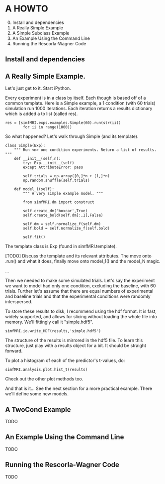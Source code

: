 # A HOWTO #

 0. Install and dependencies
 1. A Really Simple Example
 2. A Simple Subclass Example
 3. An Example Using the Command Line
 4. Running the Rescorla-Wagner Code

## Install and dependencies ##


## A Really Simple Example. ##

Let's just get to it.  Start iPython.

Every experiment is in a class by itself.  Each though is based off of a common template.  Here is a Simple example, a 1 condition (with 60 trials) simulation run 1000 iterations.  Each iteration returns a results dictionary which is added a to list (called res).
		
	res = [simfMRI.exps.examples.Simple(60).run(str(ii)) 
			for ii in range(1000)]

So what happened?  Let's walk through Simple (and its template).

	class Simple(Exp):
		""" Run <n> one condition experiments. Return a list of results. """
		def __init__(self,n):
			try: Exp.__init__(self)
			except AttributeError: pass
		
			self.trials = np.array([0,]*n + [1,]*n)
			np.random.shuffle(self.trials)

		def model_1(self):
			""" A very simple example model. """

			from simfMRI.dm import construct

			self.create_dm('boxcar',True)
			self.create_bold(self.dm[:,1],False)

			self.dm = self.normalize_f(self.dm)
			self.bold = self.normalize_f(self.bold)

			self.fit()

The template class is Exp (found in simfMRI.template). 

[TODO] Discuss the template and its relevant attributes.  The move onto .run() and what it does, finally move onto model\_1() and the model\_N magic.

...

Then we needed to make some simulated trials. Let's say the experiment we want to model had only one condition, excluding the baseline, with 60 trials.  Further let's assume that there are equal numbers of experimental and baseline trials and that the experimental conditions were randomly interspersed.

To store these results to disk, I recommend using the hdf format.  It is fast, widely supported, and allows for slicing without loading the whole file into memory. We'll fittingly call it "simple.hdf5".  

	simfMRI.io.write_HDF(results,'simple.hdf5')

The structure of the results is mirrored in the hdf5 file.  To learn this structure, just play with a results object for a bit.  It should be straight forward.

To plot a histogram of each of the predictor's t-values, do:

	simfMRI.analysis.plot.hist_t(results)

Check out the other plot methods too.

And that is it... See the next section for a more practical example. There we'll define some new models.

## A TwoCond Example ##

TODO

## An Example Using the Command Line ##

TODO

## Running the Rescorla-Wagner Code ##

TODO

